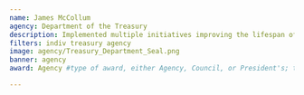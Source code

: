 ```yaml
---
name: James McCollum
agency: Department of the Treasury
description: Implemented multiple initiatives improving the lifespan of production equipment, advising senior leadership, and cross-training core electricians. Mr. McCollum’s ability to analyze data, create visual management tools, and articulate requirements to non-technical personnel maximize resources across the BEP.
filters: indiv treasury agency
image: agency/Treasury_Department_Seal.png
banner: agency
award: Agency #type of award, either Agency, Council, or President's; this is case sensitive so make sure to match the options listed exactly. This section generates the format of the card

---
```

